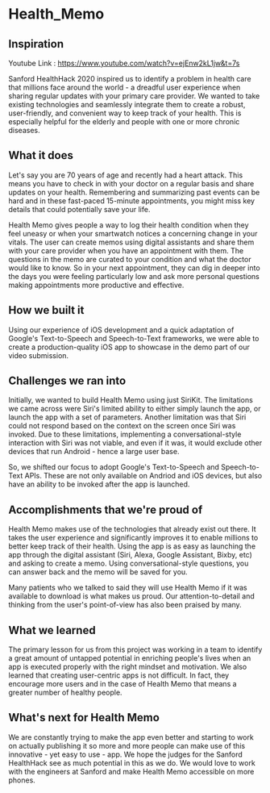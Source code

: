 # Health_Memo
## Inspiration

Youtube Link : https://www.youtube.com/watch?v=ejEnw2kL1jw&t=7s

Sanford HealthHack 2020 inspired us to identify a problem in health care that millions face around the world - a dreadful user experience when sharing regular updates with your primary care provider. We wanted to take existing technologies and seamlessly integrate them to create a robust, user-friendly, and convenient way to keep track of your health. This is especially helpful for the elderly and people with one or more chronic diseases.

## What it does

Let's say you are 70 years of age and recently had a heart attack. This means you have to check in with your doctor on a regular basis and share updates on your health. Remembering and summarizing past events can be hard and in these fast-paced 15-minute appointments, you might miss key details that could potentially save your life.

Health Memo gives people a way to log their health condition when they feel uneasy or when your smartwatch notices a concerning change in your vitals. The user can create memos using digital assistants and share them with your care provider when you have an appointment with them. The questions in the memo are curated to your condition and what the doctor would like to know. So in your next appointment, they can dig in deeper into the days you were feeling particularly low and ask more personal questions making appointments more productive and effective. 

## How we built it

Using our experience of iOS development and a quick adaptation of Google's Text-to-Speech and Speech-to-Text frameworks, we were able to create a production-quality iOS app to showcase in the demo part of our video submission.

## Challenges we ran into

Initially, we wanted to build Health Memo using just SiriKit. The limitations we came across were Siri's limited ability to either simply launch the app, or launch the app with a set of parameters. Another limitation was that Siri could not respond based on the context on the screen once Siri was invoked. Due to these limitations, implementing a conversational-style interaction with Siri was not viable, and even if it was, it would exclude other devices that run Android - hence a large user base.

So, we shifted our focus to adopt Google's Text-to-Speech and Speech-to-Text APIs. These are not only available on Andriod and iOS devices, but also have an ability to be invoked after the app is launched.

## Accomplishments that we're proud of

Health Memo makes use of the technologies that already exist out there. It takes the user experience and significantly improves it to enable millions to better keep track of their health. Using the app is as easy as launching the app through the digital assistant (Siri, Alexa, Google Assistant, Bixby, etc) and asking to create a memo. Using conversational-style questions, you can answer back and the memo will be saved for you. 

Many patients who we talked to said they will use Health Memo if it was available to download is what makes us proud. Our attention-to-detail and thinking from the user's point-of-view has also been praised by many.

## What we learned

The primary lesson for us from this project was working in a team to identify a great amount of untapped potential in enriching people's lives when an app is executed properly with the right mindset and motivation. We also learned that creating user-centric apps is not difficult. In fact, they encourage more users and in the case of Health Memo that means a greater number of healthy people.

## What's next for Health Memo

We are constantly trying to make the app even better and starting to work on actually publishing it so more and more people can make use of this innovative - yet easy to use - app. We hope the judges for the Sanford HealthHack see as much potential in this as we do. We would love to work with the engineers at Sanford and make Health Memo accessible on more phones.
